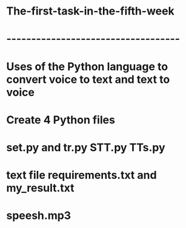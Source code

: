 # The-first-task-in-the-fifth-week
# -----------------------------------
# Uses of the Python language to convert voice to text and text to voice
# Create 4 Python files
# set.py and  tr.py  STT.py  TTs.py
# text file  requirements.txt and  my_result.txt
# speesh.mp3


